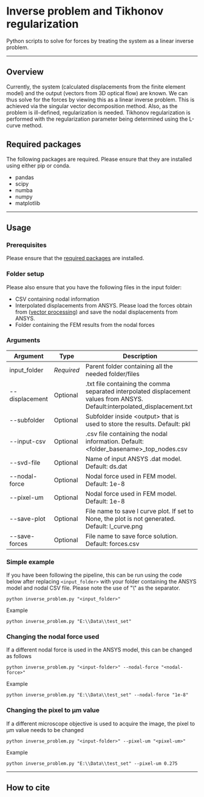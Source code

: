 # Inverse problem and Tikhonov regularization

Python scripts to solve for forces by treating the system as a linear inverse problem.

***
## Overview
Currently, the system (calculated displacements from the finite element model) and the output (vectors from 3D 
optical flow) are known. We can thus solve for the forces by viewing this as a linear inverse problem. This is 
achieved via the singular vector decomposition method. Also, as the problem is ill-defined, regularization is needed.
Tikhonov regularization is performed with the regularization parameter being determined using the L-curve method.

## Required packages
The following packages are required. Please ensure that they are installed using either pip or conda.
- pandas
- scipy
- numba
- numpy
- matplotlib

***

## Usage
### Prerequisites
Please ensure that the [required packages](#required-packages) are installed. 

### Folder setup
Please also ensure that you have the following files in the input folder:
- CSV containing nodal information
- Interpolated displacements from ANSYS. Please load the forces obtain from ([vector processing](../5_Vector_processing/README.md)) and save 
  the nodal displacements from ANSYS. 
- Folder containing the FEM results from the nodal forces

### Arguments
| Argument       | Type       | Description                                                                                                                 |
|----------------|------------|-----------------------------------------------------------------------------------------------------------------------------|
| input_folder   | *Required* | Parent folder containing all the needed folder/files                                                                        |
| --displacement | Optional   | .txt file containing the comma separated interpolated displacement values from ANSYS. Default:interpolated_displacement.txt |
| --subfolder    | Optional   | Subfolder inside \<output> that is used to store the results. Default: pkl                                                  |
| --input-csv    | Optional   | .csv file containing the nodal information. Default: \<folder_basename>_top_nodes.csv                                       | 
| --svd-file     | Optional   | Name of input ANSYS .dat model. Default: ds.dat                                                                             |
| --nodal-force  | Optional   | Nodal force used in FEM model. Default: 1e-8                                                                                |
| --pixel-um     | Optional   | Nodal force used in FEM model. Default: 1e-8                                                                                |
| --save-plot    | Optional   | File name to save l curve plot. If set to None, the plot is not generated. Default: l_curve.png                             |
| --save-forces  | Optional   | File name to save force solution. Default: forces.csv                                                                       |

### Simple example
If you have been following the pipeline, this can be run using the code below after replacing ```<input_folder>``` with 
your folder containing the ANSYS model and nodal CSV file. Please note the use of "\\" as the separator. 

```
python inverse_problem.py "<input_folder>"
```

Example
```
python inverse_problem.py "E:\\Data\\test_set"
```

### Changing the nodal force used
If a different nodal force is used in the ANSYS model, this can be changed as follows

```
python inverse_problem.py "<input-folder>" --nodal-force "<nodal-force>"
```

Example
```
python inverse_problem.py "E:\\Data\\test_set" --nodal-force "1e-8"
```
### Changing the pixel to µm value
If a different microscope objective is used to acquire the image, the pixel to µm value needs to be changed

```
python inverse_problem.py "<input-folder>" --pixel-um "<pixel-um>"
```

Example
```
python inverse_problem.py "E:\\Data\\test_set" --pixel-um 0.275
```
***
## How to cite

